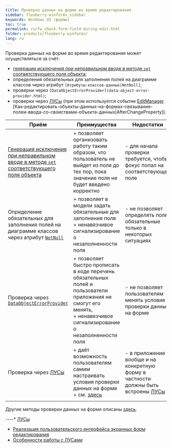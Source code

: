 ```yaml
---
title: Проверка данных на форме во время редактирования
sidebar: flexberry-winforms_sidebar
keywords: Windows UI (формы)
toc: true
permalink: ru/fw_check-form-field-during-edit.html
folder: products/flexberry-winforms/
lang: ru
---
```

Проверка данных на форме во время редактирования может осуществляться за счёт:
* [генерации исключения при неправильном вводе в методе `set` соответствующего поля объекта](fo_сheck-object-set.html);
* определения обязательных для заполнения полей на диаграмме классов через атрибут `[Атрибуты-классов-данных|NotNull]`;
* проверки через `[DataObjectErrorProvider](data-object-error-provider.html)`;
* проверки через [ЛУСы](прикладные-системы_features-of-work-with-log-conditions.html) (при этом используется событие [EditManager](edit-manager.html).[Как-редактировать-объекты-данных-на-формах-связывание-полеи-ввода-со-своиствами-объекта-данных|AfterChangeProperty]).

| Приём | Преимущества | Недостатки|
|--|--|--|
| [Генерация исключения при неправильном вводе в методе `set` соответствующего поля объекта](fo_сheck-object-set.html) | + позволяет организовать работу таким образом, что пользователь не выйдет из поля до тех пор, пока значение поля не будет введено корректно | - для начала проверки требуется, чтобы фокус попал на соответствующее поле
| Определение обязательных для заполнения полей на диаграмме классов через атрибут [`NotNull`](Атрибуты-классов-данных) | + позволяет в модели задать обязательные для заполнения поля <br> + ненавязчивое сигнализирование о незаполненности поля | - не позволяет определять поля, обязательные только в некоторых ситуациях
| Проверка через [`DataObjectErrorProvider`](data-object-error-provider.html) | + позволяет быстро прописать в коде перечень обязательных полей и пользователи приложения не смогут его менять, <br> + ненавязчивое сигнализирование о незаполненности поля  | - не позволяет пользователям менять условия проверки данных на форме
| Проверка через [ЛУСы](прикладные-системы_features-of-work-with-log-conditions.html) | + даёт возможность пользователям самим настраивать условия проверки данных на форме <br> + см. [здесь](прикладные-системы_Реализация-пользовательского-интерфеиса-экранных-форм-редактирования.html) | - в приложение вообще и на конкретную форму в частности должны быть встроены [ЛУСы](прикладные-системы_features-of-work-with-log-conditions.html)
|||

Другие методы проверки данных на форме описаны [здесь](fw_edit-form-validation.html).

----* [ЛУСы](прикладные-системы_Лусы.html)
* [Реализация пользовательского интерфейса экранных форм редактирования](прикладные-системы_Реализация-пользовательского-интерфеиса-экранных-форм-редактирования.html)
* [Особенности работы с ЛУСами](прикладные-системы_features-of-work-with-log-conditions.html)